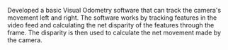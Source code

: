 
Developed a basic Visual Odometry software that can track the camera's movement left and right. The software works by tracking features in the video feed and calculating the net disparity of the features through the frame. The disparity is then used to calculate the net movement made by the camera.
